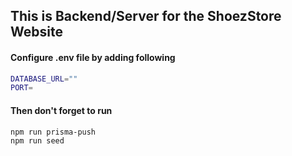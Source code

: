 ## This is Backend/Server for the ShoezStore Website

#### Configure .env file by adding following

```sh
DATABASE_URL=""
PORT=
```

#### Then don't forget to run

```sh
npm run prisma-push
npm run seed
```
